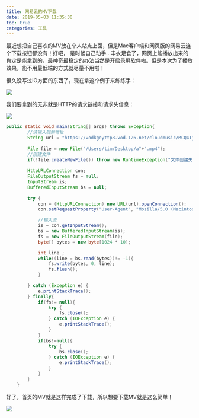 ```yaml
---
title: 网易云的MV下载
date: 2019-05-03 11:35:30
toc: true
categories: 工具
---
```


最近想把自己喜欢的MV放在个人站点上面，但是Mac客户端和网页版的网易云连个下载按钮都没有！好吧， 是时候自己动手…丰衣足食了，网页上能播放出来的肯定是能拿到的，最神奇最稳定的办法当然是开启录屏软件啦。但是本次为了播放效果，能不用最低端的方式就尽量不用啦！



很久没写过IO方面的东西了，现在拿这个例子来练练手：

![](https://s2.ax1x.com/2019/05/03/ENoX11.png)

我们要拿到的无非就是HTTP的请求链接和请求头信息：

![](https://s2.ax1x.com/2019/05/03/ENTenf.png)

```java
public static void main(String[] args) throws Exception{
        //请输入视频地址
        String url = "https://vodkgeyttp8.vod.126.net/cloudmusic/MCQ4IjAxICAwICEhICAgIQ==/294001/672888e4902fac1298f8e984182690c7.mp4?wsSecret=809e59d2b289d82917dedef9c05c64b2&wsTime=1556853453";
        
        File file = new File("/Users/tim/Desktop/a"+".mp4");
        //创建文件
        if(!file.createNewFile()) throw new RuntimeException("文件创建失败");
        
        HttpURLConnection con;
        FileOutputStream fs = null;
        InputStream is;
        BufferedInputStream bs = null;
        
        try {
            con = (HttpURLConnection) new URL(url).openConnection();
            con.setRequestProperty("User-Agent", "Mozilla/5.0 (Macintosh; Intel Mac OS X 10_14_0) AppleWebKit/537.36 (KHTML, like Gecko) Chrome/74.0.3729.131 Safari/537.36");

            //输入流
            is = con.getInputStream();
            bs = new BufferedInputStream(is);
            fs = new FileOutputStream(file);
            byte[] bytes = new byte[1024 * 10];

            int line ;
            while((line = bs.read(bytes))!= -1){
                fs.write(bytes, 0, line);
                fs.flush();
            }

        } catch (Exception e) {
            e.printStackTrace();
        } finally{
            if(fs!= null){
                try {
                    fs.close();
                } catch (IOException e) {
                    e.printStackTrace();
                }
            }
            if(bs!=null){
                try {
                    bs.close();
                } catch (IOException e) {
                    e.printStackTrace();
                }
            }
        }
    }
```

好了，首页的MV就是这样完成了下载，所以想要下载MV就是这么简单！	

![](https://s2.ax1x.com/2019/05/03/ENT6u6.png)